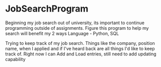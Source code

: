 # JobSearchProgram
Beginning my job search out of university, its important to continue programming outside of assignments. Figure this program to help my search will benefit my 2 ways
Language - Python, SQL

Trying to keep track of my job search. Things like the company, position name, when I applied and if I've heard back are all things I'd like to keep track of.
Right now I can Add and Load entries, still need to add updating capability
